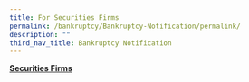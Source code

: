 ```yaml
---
title: For Securities Firms
permalink: /bankruptcy/Bankruptcy-Notification/permalink/
description: ""
third_nav_title: Bankruptcy Notification
---
```

<u><b>Securities Firms</b></u><br>